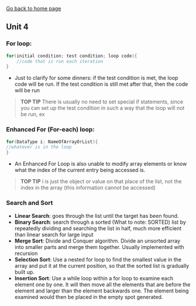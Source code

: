 [Go back to home page](README.md)
## Unit 4
### For loop: 
```java
for(initial condition; test condition; loop code){ 
	//code that is run each iteration 
} 
```
* Just to clarify for some dinners: if the test condition is met, the loop code will be run. If the test condition is still met after that, then the code will be run 
> **TOP TIP**
> There is usually no need to set special if statements, since you can set up the test condition in such a way that the loop will not be run, ex 
  
### Enhanced For (For-each) loop:  
```java
for(DataType i: NameOfArrayOrList){ 
//whatever is in the loop  
}  
```
* An Enhanced For Loop is also unable to modify array elements or know what the index of the current entry being accessed is. 
> **TOP TIP**
> i is just the object or value on that place of the list, not the index in the array (this information cannot be accessed) 

### Search and Sort 
* **Linear Search**: goes through the list until the target has been found. 
* **Binary Search**: search through a sorted (What to note: SORTED) list by repeatedly dividing and searching the list in half, much more efficient than linear search for large input 
* **Merge Sort**: Divide and Conquer algorithm. Divide an unsorted array into smaller parts and merge them together. Usually implemented with recursion 
* **Selection Sort**: Use a nested for loop to find the smallest value in the array and put it at the current position, so that the sorted list is gradually built up. 
* **Insertion Sort**: Use a while loop within a for loop to examine each element one by one. It will then move all the elements that are before the element and larger than the element backwards one. The element being examined would then be placed in the empty spot generated. 
